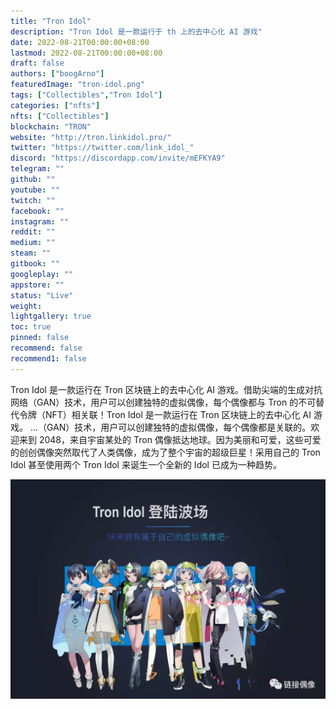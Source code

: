 ```yaml
---
title: "Tron Idol"
description: "Tron Idol 是一款运行于 th 上的去中心化 AI 游戏"
date: 2022-08-21T00:00:00+08:00
lastmod: 2022-08-21T00:00:00+08:00
draft: false
authors: ["boogArno"]
featuredImage: "tron-idol.png"
tags: ["Collectibles","Tron Idol"]
categories: ["nfts"]
nfts: ["Collectibles"]
blockchain: "TRON"
website: "http://tron.linkidol.pro/"
twitter: "https://twitter.com/link_idol_"
discord: "https://discordapp.com/invite/mEFKYA9"
telegram: ""
github: ""
youtube: ""
twitch: ""
facebook: ""
instagram: ""
reddit: ""
medium: ""
steam: ""
gitbook: ""
googleplay: ""
appstore: ""
status: "Live"
weight: 
lightgallery: true
toc: true
pinned: false
recommend: false
recommend1: false
---
```

Tron Idol 是一款运行在 Tron 区块链上的去中心化 AI 游戏。借助尖端的生成对抗网络（GAN）技术，用户可以创建独特的虚拟偶像，每个偶像都与 Tron 的不可替代令牌（NFT）相关联！Tron Idol 是一款运行在 Tron 区块链上的去中心化 AI 游戏。 ...（GAN）技术，用户可以创建独特的虚拟偶像，每个偶像都是关联的。欢迎来到 2048，来自宇宙某处的 Tron 偶像抵达地球。因为美丽和可爱，这些可爱的创创偶像突然取代了人类偶像，成为了整个宇宙的超级巨星！采用自己的 Tron Idol 甚至使用两个 Tron Idol 来诞生一个全新的 Idol 已成为一种趋势。

![v2-c87a68d07a4bf75fc872cd142b63e70b_1440w](v2-c87a68d07a4bf75fc872cd142b63e70b_1440w.jpg)

